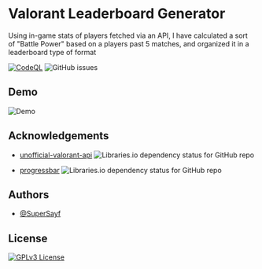 # Valorant Leaderboard Generator

Using in-game stats of players fetched via an API, I have calculated a sort of "Battle Power" based on a players past 5 matches, and organized it in a leaderboard type of format


[![CodeQL](https://github.com/SuperSayf/ValoLeaderboardGenerator/actions/workflows/codeql.yml/badge.svg?event=status)](https://github.com/SuperSayf/ValoLeaderboardGenerator/actions/workflows/codeql.yml)
![GitHub issues](https://img.shields.io/github/issues/SuperSayf/ValoLeaderboardGenerator)




## Demo

![Demo](https://i.imgur.com/dXhRuH5.gif)


## Acknowledgements

 - [unofficial-valorant-api](https://github.com/Henrik-3/unofficial-valorant-api)
    ![Libraries.io dependency status for GitHub repo](https://img.shields.io/librariesio/github/ctongfei/progressbar)

 - [progressbar](https://github.com/ctongfei/progressbar)
    ![Libraries.io dependency status for GitHub repo](https://img.shields.io/librariesio/github/Henrik-3/unofficial-valorant-api)


## Authors

- [@SuperSayf](https://github.com/SuperSayf)


## License

[![GPLv3 License](https://img.shields.io/badge/License-GPL%20v3-yellow.svg)](https://opensource.org/licenses/)

